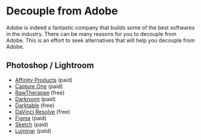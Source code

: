 # Decouple from Adobe

Adobe is indeed a fantastic company that builds some of the best softwares in the industry. There can be many reasons for you to decouple from Adobe. This is an effort to seek alternatives that will help you decouple from Adobe.

## Photoshop / Lightroom

- [Affinity Products](https://affinity.serif.com/) (paid)
- [Capture One](https://www.captureone.com/) (paid)
- [RawTherapee](https://rawtherapee.com) (free)
- [Darkroom](https://darkroom.co) (paid)
- [Darktable](https://www.darktable.org) (free)
- [DaVinci Resolve](https://www.blackmagicdesign.com/products/davinciresolve/) (free)
- [Figma](https://www.figma.com/) (paid)
- [Sketch](https://www.sketch.com/) (paid)
- [Luminar](https://skylum.com/luminar) (paid)
